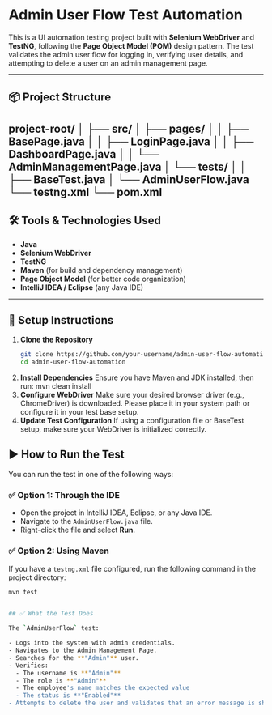 # Admin User Flow Test Automation

This is a UI automation testing project built with **Selenium WebDriver** and **TestNG**, following the **Page Object Model (POM)** design pattern. The test validates the admin user flow for logging in, verifying user details, and attempting to delete a user on an admin management page.

---

## 📦 Project Structure
project-root/
│
├── src/
│ ├── pages/
│ │ ├── BasePage.java
│ │ ├── LoginPage.java
│ │ ├── DashboardPage.java
│ │ └── AdminManagementPage.java
│ └── tests/
│ │ ├── BaseTest.java
│ └── AdminUserFlow.java
└── testng.xml
└── pom.xml
---

## 🛠 Tools & Technologies Used

- **Java**
- **Selenium WebDriver**
- **TestNG**
- **Maven** (for build and dependency management)
- **Page Object Model** (for better code organization)
- **IntelliJ IDEA / Eclipse** (any Java IDE)

---

## 🚀 Setup Instructions

1. **Clone the Repository**
   ```bash
   git clone https://github.com/your-username/admin-user-flow-automation.git
   cd admin-user-flow-automation
2. **Install Dependencies**
    Ensure you have Maven and JDK installed, then run: mvn clean install
3. **Configure WebDriver**
    Make sure your desired browser driver (e.g., ChromeDriver) is downloaded.
    Please place it in your system path or configure it in your test base setup.
4. **Update Test Configuration**
    If using a configuration file or BaseTest setup, make sure your WebDriver is initialized correctly.

## ▶️ How to Run the Test

You can run the test in one of the following ways:

### ✅ Option 1: Through the IDE
- Open the project in IntelliJ IDEA, Eclipse, or any Java IDE.
- Navigate to the `AdminUserFlow.java` file.
- Right-click the file and select **Run**.

### ✅ Option 2: Using Maven
If you have a `testng.xml` file configured, run the following command in the project directory:

```bash
mvn test


## ✅ What the Test Does

The `AdminUserFlow` test:

- Logs into the system with admin credentials.
- Navigates to the Admin Management Page.
- Searches for the **"Admin"** user.
- Verifies:
  - The username is **"Admin"**
  - The role is **"Admin"**
  - The employee's name matches the expected value
  - The status is **"Enabled"**
- Attempts to delete the user and validates that an error message is shown.

